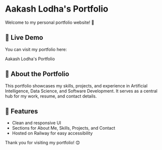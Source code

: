 # Aakash Lodha's Portfolio

Welcome to my personal portfolio website! 🚀

## 📌 Live Demo
You can visit my portfolio here:

Aakash Lodha's Portfolio

## 📖 About the Portfolio
This portfolio showcases my skills, projects, and experience in Artificial Intelligence, Data Science, and Software Development. It serves as a central hub for my work, resume, and contact details.

## 🎯 Features
- Clean and responsive UI
- Sections for About Me, Skills, Projects, and Contact
- Hosted on Railway for easy accessibility

Thank you for visiting my portfolio! 😊
